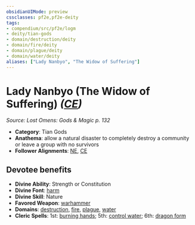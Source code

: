 ```yaml
---
obsidianUIMode: preview
cssclasses: pf2e,pf2e-deity
tags:
- compendium/src/pf2e/logm
- deity/tian-gods
- domain/destruction/deity
- domain/fire/deity
- domain/plague/deity
- domain/water/deity
aliases: ["Lady Nanbyo", "The Widow of Suffering"]
---
```

# Lady Nanbyo (The Widow of Suffering) *([CE](rules/traits/ce-b1.md "Chaotic Evil Alignment Trait"))*  
*Source: Lost Omens: Gods & Magic p. 132*  

- **Category**: Tian Gods
- **Anathema**: allow a natural disaster to completely destroy a community or leave a group with no survivors
- **Follower Alignments**: [NE](rules/traits/ne-b1.md "Neutral Evil Alignment Trait"), [CE](rules/traits/ce-b1.md "Chaotic Evil Alignment Trait")

## Devotee benefits

- **Divine Ability**: Strength or Constitution
- **Divine Font**: [harm](compendium/spells/harm.md)
- **Divine Skill**: Nature
- **Favored Weapon**: [warhammer](compendium/equipment/items/warhammer.md)
- **Domains**: [destruction](compendium/setting/domains.md#Destruction), [fire](compendium/setting/domains.md#Fire), [plague](compendium/setting/domains.md#Plague), [water](compendium/setting/domains.md#Water)
- **Cleric Spells**: 1st: [burning hands](compendium/spells/burning-hands.md); 5th: [control water](compendium/spells/control-water.md); 6th: [dragon form](compendium/spells/dragon-form.md)